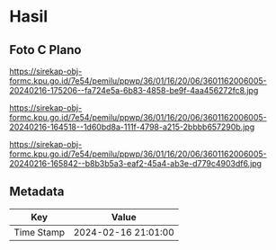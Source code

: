 # Hasil

## Foto C Plano

https://sirekap-obj-formc.kpu.go.id/7e54/pemilu/ppwp/36/01/16/20/06/3601162006005-20240216-175206--fa724e5a-6b83-4858-be9f-4aa456272fc8.jpg

https://sirekap-obj-formc.kpu.go.id/7e54/pemilu/ppwp/36/01/16/20/06/3601162006005-20240216-164518--1d60bd8a-111f-4798-a215-2bbbb657290b.jpg

https://sirekap-obj-formc.kpu.go.id/7e54/pemilu/ppwp/36/01/16/20/06/3601162006005-20240216-165842--b8b3b5a3-eaf2-45a4-ab3e-d779c4903df6.jpg


## Metadata

| Key        | Value               |
| ---------- | ------------------- |
| Time Stamp | 2024-02-16 21:01:00 |



